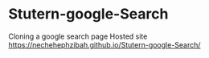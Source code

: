 # Stutern-google-Search
Cloning a google search page
Hosted site
https://nechehephzibah.github.io/Stutern-google-Search/
